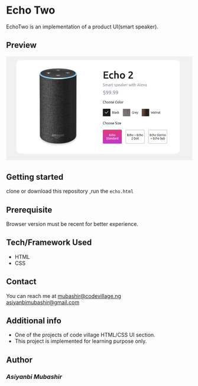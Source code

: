 # Echo Two
EchoTwo is an implementation of a product UI(smart speaker).
## Preview
![Screenshot](echo-shoot.png)

## Getting started
clone or download this repository ,run the `echo.html` 
## Prerequisite
Browser version must be recent for better experience.

## Tech/Framework Used
- HTML
- CSS
## Contact
You can reach me at <mubashir@codevillage.ng>\
<asiyanbimubashir@gmail.com>
## Additional info 
- One of the  projects of code village HTML/CSS UI section.
- This project is implemented for learning purpose only.
## Author
### _*Asiyanbi Mubashir*_